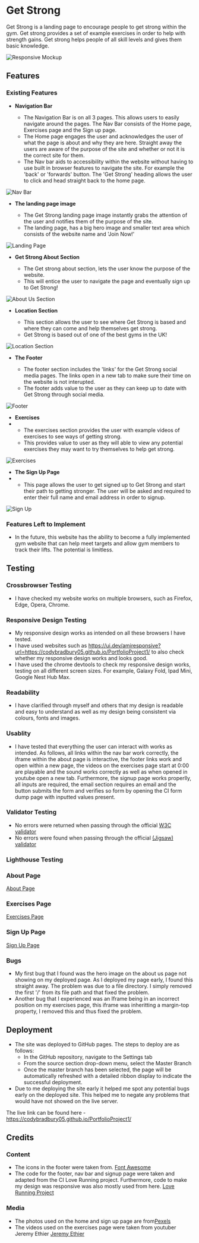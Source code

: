 # Get Strong

Get Strong is a landing page to encourage people to get strong within the gym. Get strong provides a set of example exercises in order to help with strength gains. Get strong helps people of all skill levels and gives them basic knowledge.

![Responsive Mockup](media/getstrongresponsive.PNG)

## Features

### Existing Features

- __Navigation Bar__

  - The Navigation Bar is on all 3 pages. This allows users to easily navigate around the pages. The Nav Bar consists of the Home page, Exercises page and the Sign up page.
  - The Home page engages the user and acknowledges the user of what the page is about and why they are here. Straight away the users are aware of the purpose of the site and whether or not it is the correct site for them.
  - The Nav bar aids to accessibility within the website without having to use built in browser features to navigate the site. For example the 'back' or 'forwards' button. The 'Get Strong' heading allows the user to click and head straight back to the home page.
  

![Nav Bar](media/getstrongnavbar.PNG)

- __The landing page image__

  - The Get Strong landing page image instantly grabs the attention of the user and notifies them of the purpose of the site.
  - The landing page, has a big hero image and smaller text area which consists of the website name and 'Join Now!'

![Landing Page](media/getstronglandpage.PNG)

- __Get Strong About Section__

  - The Get strong about section, lets the user know the purpose of the website.
  - This will entice the user to navigate the page and eventually sign up to Get Strong!

![About Us Section](media/getstrongaboutus.PNG)

- __Location Section__

  - This section allows the user to see where Get Strong is based and where they can come and help themselves get strong.
  - Get Strong is based out of one of the best gyms in the UK!

![Location Section](media/getstronglocation.PNG)

- __The Footer__

  - The footer section includes the 'links' for the Get Strong social media pages. The links open in a new tab to make sure their time on the website is not interupted.
  - The footer adds value to the user as they can keep up to date with Get Strong through social media.

![Footer](media/getstrongfooter.PNG)

- __Exercises__
- 
  - The exercises section provides the user with example videos of exercises to see ways of getting strong.
  - This provides value to user as they will able to view any potential exercises they may want to try themselves to help get strong.

![Exercises](media/getstrongexercisespage.PNG)

- __The Sign Up Page__
- 
  - This page allows the user to get signed up to Get Strong and start their path to getting stronger. The user will be asked and required to enter their full name and email address in order to signup.

![Sign Up](media/getstrongsignuppage.PNG)

### Features Left to Implement

- In the future, this website has the ability to become a fully implemented gym website that can help meet targets and allow gym members to track their lifts. The potential is limitless.

## Testing

### Crossbrowser Testing

- I have checked my website works on multiple browsers, such as Firefox, Edge, Opera, Chrome.

### Responsive Design Testing

- My responsive design works as intended on all these browsers I have tested.
- I have used websites such as <https://ui.dev/amiresponsive?url=https://codybradbury05.github.io/PortfolioProject1/> to also check whether my responsive design works and looks good.
- I have used the chrome devtools to check my responsive design works, testing on all different screen sizes. For example, Galaxy Fold, Ipad Mini, Google Nest Hub Max.

### Readability

- I have clarified through myself and others that my design is readable and easy to understand as well as my design being consistent via colours, fonts and images.

### Usablity 

- I have tested that everything the user can interact with works as intended. As follows, all links within the nav bar work correctly, the iframe within the about page is interactive, the footer links work and open within a new page, the videos on the exercises page start at 0:00 are playable and the sound works correctly as well as when opened in youtube open a new tab. Furthermore, the signup page works properlly, all inputs are required, the email section requires an email and the button submits the form and verifies so form by opening the CI form dump page with inputted values present.


### Validator Testing

  - No errors were returned when passing through the official [W3C validator](https://validator.w3.org)
  - No errors were found when passing through the official [(Jigsaw) validator](https://jigsaw.w3.org/css-validator/validator#css)

### Lighthouse Testing

### About Page
[About Page](media/getstrongabouttest.PNG)

### Exercises Page
[Exercises Page](media/getstrongexercisestest.PNG)

### Sign Up Page
[Sign Up Page](media/getstrongsignuptest.PNG)


### Bugs

- My first bug that I found was the hero image on the about us page not showing on my deployed page. As I deployed my page early, I found this straight away. The problem was due to a file directory. I simply removed the first '/' from its file path and that fixed the problem.
- Another bug that I experienced was an Iframe being in an incorrect position on my exercises page, this iframe was inheritting a margin-top property, I removed this and thus fixed the problem.


## Deployment

- The site was deployed to GitHub pages. The steps to deploy are as follows:
  - In the GitHub repository, navigate to the Settings tab
  - From the source section drop-down menu, select the Master Branch
  - Once the master branch has been selected, the page will be automatically refreshed with a detailed ribbon display to indicate the successful deployment.
- Due to me deploying the site early it helped me spot any potential bugs early on the deployed site. This helped me to negate any problems that would have not showed on the live server.

The live link can be found here - <https://codybradbury05.github.io/PortfolioProject1/>

## Credits

### Content

- The icons in the footer were taken from. [Font Awesome](https://fontawesome.com/)
- The code for the footer, nav bar and signup page were taken and adapted from the CI Love Running project. Furthermore, code to make my design was responsive was also mostly used from here. [Love Running Project](https://github.com/Code-Institute-Solutions/love-running-v3/tree/main)

### Media

- The photos used on the home and sign up page are from[Pexels](https://www.pexels.com/)
- The videos used on the exercises page were taken from youtuber Jeremy Ethier [Jeremy Ethier](https://www.youtube.com/@JeremyEthier)

